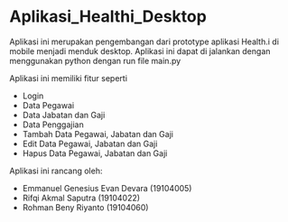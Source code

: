 # Aplikasi_Healthi_Desktop
Aplikasi ini merupakan pengembangan dari prototype aplikasi Health.i di mobile menjadi menduk desktop. Aplikasi ini dapat di jalankan dengan menggunakan python dengan run file main.py

Aplikasi ini memiliki fitur seperti
 - Login
 - Data Pegawai
 - Data Jabatan dan Gaji
 - Data Penggajian
 - Tambah Data Pegawai, Jabatan dan Gaji
 - Edit Data Pegawai, Jabatan dan Gaji
 - Hapus Data Pegawai, Jabatan dan Gaji

Aplikasi ini rancang oleh:
- Emmanuel Genesius Evan Devara (19104005)
- Rifqi Akmal Saputra           (19104022)
- Rohman Beny Riyanto           (19104060)

